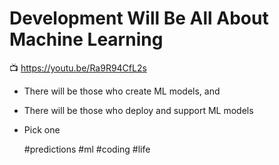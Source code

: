 # Development Will Be All About Machine Learning

📺 <https://youtu.be/Ra9R94CfL2s>

* There will be those who create ML models, and
* There will be those who deploy and support ML models
* Pick one

    #predictions #ml #coding #life
